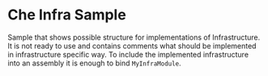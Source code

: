 # Che Infra Sample

Sample that shows possible structure for implementations of Infrastructure.
It is not ready to use and contains comments what should be implemented in infrastructure specific way.
To include the implemented infrastructure into an assembly it is enough to bind `MyInfraModule`.
